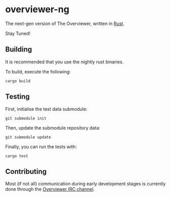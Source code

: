 # overviewer-ng
The next-gen version of The Overviewer, written in [Rust](https://www.rust-lang.org/).

Stay Tuned!

## Building

It is recommended that you use the nightly rust binaries.

To build, execute the following:

    cargo build

## Testing

First, initialise the test data submodule:

    git submodule init

Then, update the submodule repository data:

    git submodule update

Finally, you can run the tests with:

    cargo test

## Contributing

Most (if not all) communication during early development stages is currently
done through the [Overviewer IRC channel](https://overviewer.org/irc/).
